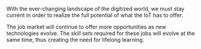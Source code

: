With the ever-changing landscape of the digitized world, we must stay current in order to realize the full potential of what the IoT has to offer.

The job market will continue to offer more opportunities as new technologies evolve. The skill sets required for these jobs will evolve at the same time, thus creating the need for lifelong learning.